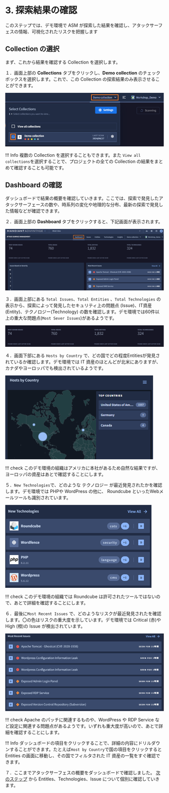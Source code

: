 # 3. 探索結果の確認

このステップでは、デモ環境で ASM が探索した結果を確認し、アタックサーフェスの情報、可視化されたリスクを把握します



## Collection の選択

まず、これから結果を確認する Collection を選択します。

１．画面上部の **Collections** タブをクリックし、**Demo collection** のチェックボックスを選択します。これで、この Collection の探索結果のみ表示させることができます。

![image-20240418110223559](images/image-20240418110223559.png)

!!! Info
    複数の Collection を選択することもできます。また `View all collections`を選択することで、プロジェクトの全ての Collection の結果をまとめて確認することも可能です。



## Dashboard の確認

ダッシュボードで結果の概要を確認していきます。ここでは、探索で発見したアタックサーフェースの数や、時系列の変化や地理的な分布、最新の探索で発見した情報などが確認できます。

２．画面上部の **Dashboard** タブをクリックすると、下記画面が表示されます。

![image-20240418110424233](images/image-20240418110424233.png)



３．画面上部にある `Total Issues`、`Total Entities` 、`Total Technologies` の表示から、探索によって発見したセキュリティ上の問題点 (Issue)、IT資産 (Entity)、テクノロジー(Technology) の数を確認します。デモ環境では60件以上の重大な問題点(`Most Sever Issues`)があるようです。

![image-20240418110529210](images/image-20240418110529210.png)



４．画面下部にある `Hosts by Country` で、どの国でどの程度Entitiesが発見されているか確認します。デモ環境では IT 資産のほとんどが北米にありますが、カナダやヨーロッパでも検出されているようです。

![image-20240418110621585](images/image-20240418110621585.png)

!!! check
    このデモ環境の組織はアメリカに本社があるため自然な結果ですが、ヨーロッパの資産はあとで確認することにします。

５．`New Technologies`で、どのような テクノロジー が最近発見されたかを確認します。デモ環境では PHPや WordPress の他に、 Roundcube といったWebメールツールも識別されています。

![image-20240418110802391](images/image-20240418110802391.png)



!!! check
    このデモ環境の組織では Roundcube  は許可されたツールではないので、あとで詳細を確認することにします。

６．最後に`Most Recent Issues`  で、どのようなリスクが最近発見されたを確認します。〇の色はリスクの重大度を示しています。デモ環境では Critical (赤)や High (橙)の Issue が検出されています。

![image-20240418111333034](images/image-20240418111333034.png)



!!! check
    Apache のパッチに関連するものや、WordPress や RDP Service など設定に関連する問題点があるようです。いずれも重大度が高いので、あとで詳細を確認することにします。

!!! Info 
    ダッシュボードの項目をクリックすることで、詳細の内容にドリルダウンすることができます。たとえば`Host by Country`で国の項目をクリックするとEntities の画面に移動し、その国でフィルタされた IT 資産の一覧をすぐ確認できます。



７．ここまでアタックサーフェスの概要をダッシュボードで確認しました。  [次のステップ](../032-check-entities1) から Entitles、Technologies、Issue について個別に確認していきます。
